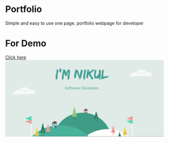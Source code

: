 # Portfolio

Simple and easy to use one page. portfolio webpage for developer

# For Demo

<a href="https://bit.ly/nirmalportfolio"  target="_blank">
<div>
<u>Click here</u>
</div>
</a>

 <img src="https://github.com/NikulGoyani369/portfolio/blob/master/Screenshot_2.png?raw=true"  target="_blank" />
